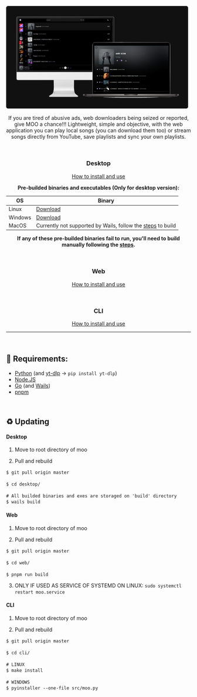 <div align="center">
    <img src="./mockup.png" />
</div>

<p align="center">
If you are tired of abusive ads, web downloaders being seized or reported, give MOO a chance!!! Lightweight, simple and objective, with the web application you can play local songs (you can download them too) or stream songs directly from YouTube, save playlists and sync your own playlists.
</p>


<br />

<div align="center">
  <h3>Desktop</h3>

  <a href="https://github.com/imf4ll/moo/tree/master/desktop">How to install and use</a>

  **Pre-builded binaries and executables (Only for desktop version):**

  | OS | Binary |
  |-------|------|
  | Linux | [Download](https://github.com/imf4ll/moo/releases/download/v0.1.4/moo-linux.zip) |
  | Windows | [Download](https://github.com/imf4ll/moo/releases/download/v0.1.4/moo-windows.zip) |
  | MacOS | Currently not supported by Wails, follow the [steps](https://github.com/imf4ll/moo/tree/master/desktop/README.md) to build  |

  **If any of these pre-builded binaries fail to run, you'll need to build manually following the [steps](https://github.com/imf4ll/moo/tree/master/desktop).**
</div>

<br />

<div align="center">
  <h3>Web</h3>

  <a href="https://github.com/imf4ll/moo/tree/master/web">How to install and use</a>
</div>

<br />

<div align="center">
  <h3>CLI</h3>
  
  <a href="https://github.com/imf4ll/moo/tree/master/cli">How to install and use</a>
</div>

<hr /> 

<br />

## 📜 Requirements:
- [Python](https://www.python.org/downloads/) (and [yt-dlp]("https://github.com/yt-dlp/yt-dlp") -> `pip install yt-dlp`) 
- [Node.JS](https://nodejs.org/)
- [Go](https://go.dev/dl/) (and [Wails]("https://wails.io/docs/gettingstarted/installation"))
- [pnpm](https://pnpm.io/pt/installation)

<br />

<a id="updating"></a>
## ♻️ Updating

#### Desktop
1. Move to root directory of moo

2. Pull and rebuild
```
$ git pull origin master

$ cd desktop/

# All builded binaries and exes are storaged on 'build' directory
$ wails build
```

#### Web
1. Move to root directory of moo

2. Pull and rebuild
```
$ git pull origin master

$ cd web/

$ pnpm run build
```

3. ONLY IF USED AS SERVICE OF SYSTEMD ON LINUX: `sudo systemctl restart moo.service`

#### CLI
1. Move to root directory of moo

2. Pull and rebuild
```
$ git pull origin master

$ cd cli/

# LINUX
$ make install

# WINDOWS
$ pyinstaller --one-file src/moo.py
```
